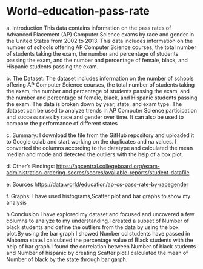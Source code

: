 # World-education-pass-rate
a. Introduction
This data contains information on the pass rates of Advanced Placement (AP) Computer Science exams by race and gender in the United States from 2002 to 2013. This data includes information on the number of schools offering AP Computer Science courses, the total number of students taking the exam, the number and percentage of students passing the exam, and the number and percentage of female, black, and Hispanic students passing the exam.   
 
b. The Dataset:
The dataset includes information on the number of schools offering AP Computer Science courses, the total number of students taking the exam, the number and percentage of students passing the exam, and the number and percentage of female, black, and Hispanic students passing the exam. The data is broken down by year, state, and exam type.
The dataset can be used to analyze trends in AP Computer Science participation and success rates by race and gender over time. It can also be used to compare the performance of different states

c. Summary:
I download the file from the GitHub repository and uploaded it to Google colab and start working on the duplicates and na values. I converted the columns according to the datatype and calculated the mean median and mode and detected the outliers with the help of a box plot.

d. Other’s Findings:
https://apcentral.collegeboard.org/exam-administration-ordering-scores/scores/available-reports/student-datafile

e. Sources
https://data.world/education/ap-cs-pass-rate-by-racegender

f. Graphs:
I have used histograms,Scatter plot and bar graphs to show my analysis

h.Conclusion
I have explored my dataset and focused and uncovered a few columns to analyze to my understanding.I created a subset of Number of black students and define the outliers from the data by using the box plot.By using the bar graph I showed Number od students have passed in Alabama state.I calculated the percentage value of Black students with the help of bar graph.I found the correlation between Number of black students and Number of hispanic by creating Scatter plot.I calculated the mean of Number of black by the state through bar garph.



